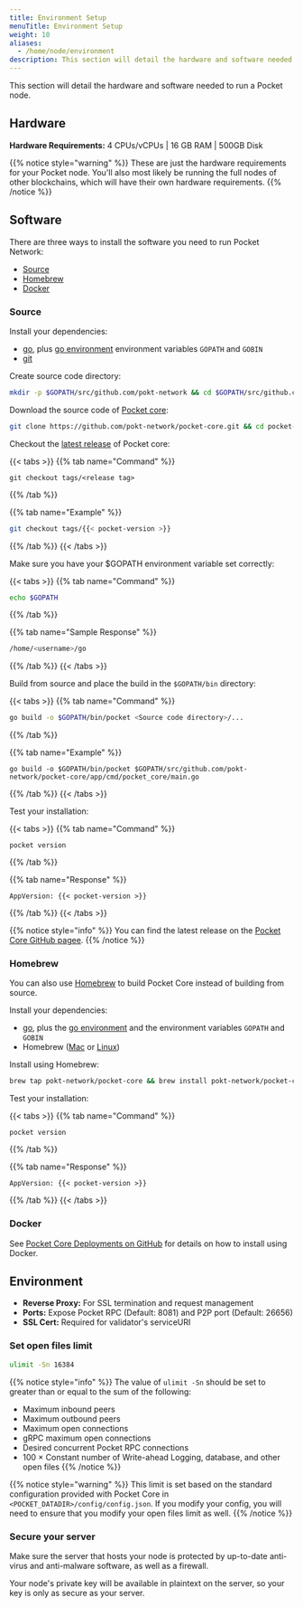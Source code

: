 ```yaml
---
title: Environment Setup
menuTitle: Environment Setup
weight: 10
aliases:
  - /home/node/environment
description: This section will detail the hardware and software needed to run a Pocket node.
---
```



This section will detail the hardware and software needed to run a Pocket node.

## Hardware

**Hardware Requirements:** 4 CPUs/vCPUs | 16 GB RAM | 500GB Disk

{{% notice style="warning" %}}
These are just the hardware requirements for your Pocket node. You'll also most likely be running the full nodes of other blockchains, which will have their own hardware requirements.
{{% /notice %}}

## Software

There are three ways to install the software you need to run Pocket Network:

* [Source](#source)
* [Homebrew](#homebrew)
* [Docker](#docker)

### Source

Install your dependencies:

* [go](https://golang.org/doc/install), plus [go environment](https://golang.org/doc/gopath_code.html#Workspaces) environment variables `GOPATH` and `GOBIN`
* [git](https://git-scm.com/book/en/v2/Getting-Started-Installing-Git)

Create source code directory:

```bash
mkdir -p $GOPATH/src/github.com/pokt-network && cd $GOPATH/src/github.com/pokt-network
```

Download the source code of [Pocket core](https://github.com/pokt-network/pocket-core):

```bash
git clone https://github.com/pokt-network/pocket-core.git && cd pocket-core
```

Checkout the [latest release](https://github.com/pokt-network/pocket-core/releases) of Pocket core:

{{< tabs >}}
{{% tab name="Command" %}}
```
git checkout tags/<release tag>
```
{{% /tab %}}

{{% tab name="Example" %}}
```bash
git checkout tags/{{< pocket-version >}}
```
{{% /tab %}}
{{< /tabs >}}

Make sure you have your $GOPATH environment variable set correctly:

{{< tabs >}}
{{% tab name="Command" %}}
```bash
echo $GOPATH
```
{{% /tab %}}

{{% tab name="Sample Response" %}}
```bash
/home/<username>/go
```
{{% /tab %}}
{{< /tabs >}}

Build from source and place the build in the `$GOPATH/bin` directory:

{{< tabs >}}
{{% tab name="Command" %}}
```bash
go build -o $GOPATH/bin/pocket <Source code directory>/...
```
{{% /tab %}}

{{% tab name="Example" %}}
```
go build -o $GOPATH/bin/pocket $GOPATH/src/github.com/pokt-network/pocket-core/app/cmd/pocket_core/main.go
```
{{% /tab %}}
{{< /tabs >}}

Test your installation:

{{< tabs >}}
{{% tab name="Command" %}}
```
pocket version
```
{{% /tab %}}

{{% tab name="Response" %}}
```
AppVersion: {{< pocket-version >}}
```
{{% /tab %}}
{{< /tabs >}}

{{% notice style="info" %}}
You can find the latest release on the [Pocket Core GitHub pagee](https://github.com/pokt-network/pocket-core/releases).
{{% /notice %}}

### Homebrew

You can also use [Homebrew](https://brew.sh) to build Pocket Core instead of building from source.

Install your dependencies:

* [go](https://golang.org/doc/install), plus the [go environment](https://golang.org/doc/gopath_code.html#Workspaces) and the environment variables `GOPATH` and `GOBIN`
* Homebrew ([Mac](https://brew.sh) or [Linux](https://docs.brew.sh/Homebrew-on-Linux))

Install using Homebrew:

```bash
brew tap pokt-network/pocket-core && brew install pokt-network/pocket-core/pocket
```

Test your installation:

{{< tabs >}}
{{% tab name="Command" %}}
```
pocket version
```
{{% /tab %}}

{{% tab name="Response" %}}
```
AppVersion: {{< pocket-version >}}
```
{{% /tab %}}
{{< /tabs >}}

### Docker

See [Pocket Core Deployments on GitHub](https://github.com/pokt-network/pocket-core-deployments) for details on how to install using Docker.

## Environment

* **Reverse Proxy:** For SSL termination and request management
* **Ports:** Expose Pocket RPC (Default: 8081) and P2P port (Default: 26656)
* **SSL Cert:** Required for validator's serviceURI

### Set open files limit

```bash
ulimit -Sn 16384
```

{{% notice style="info" %}}
The value of `ulimit -Sn` should be set to greater than or equal to the sum of the following:

* Maximum inbound peers
* Maximum outbound peers
* Maximum open connections
* gRPC maximum open connections
* Desired concurrent Pocket RPC connections
* 100 × Constant number of Write-ahead Logging, database, and other open files
{{% /notice %}}


{{% notice style="warning" %}}
This limit is set based on the standard configuration provided with Pocket Core in `<POCKET_DATADIR>/config/config.json`. If you modify your config, you will need to ensure that you modify your open files limit as well.
{{% /notice %}}

### Secure your server

Make sure the server that hosts your node is protected by up-to-date anti-virus and anti-malware software, as well as a firewall.

Your node's private key will be available in plaintext on the server, so your key is only as secure as your server.
